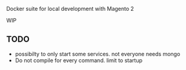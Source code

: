 
Docker suite for local development with Magento 2

WIP

## TODO
- possibilty to only start some services. not everyone needs mongo
- Do not compile for every command. limit to startup